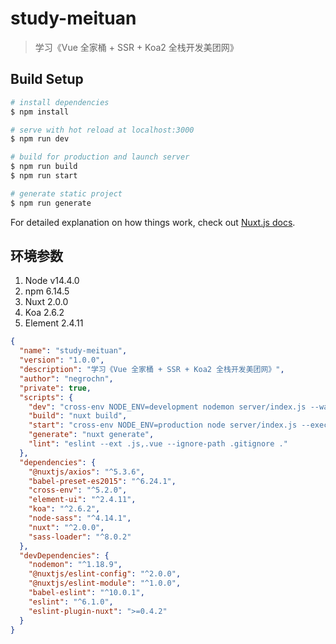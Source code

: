# study-meituan

> 学习《Vue 全家桶 + SSR + Koa2 全栈开发美团网》

## Build Setup

```bash
# install dependencies
$ npm install

# serve with hot reload at localhost:3000
$ npm run dev

# build for production and launch server
$ npm run build
$ npm run start

# generate static project
$ npm run generate
```

For detailed explanation on how things work, check out [Nuxt.js docs](https://nuxtjs.org).

## 环境参数

1. Node v14.4.0
2. npm 6.14.5
3. Nuxt 2.0.0
4. Koa 2.6.2
5. Element 2.4.11

```json
{
  "name": "study-meituan",
  "version": "1.0.0",
  "description": "学习《Vue 全家桶 + SSR + Koa2 全栈开发美团网》",
  "author": "negrochn",
  "private": true,
  "scripts": {
    "dev": "cross-env NODE_ENV=development nodemon server/index.js --watch server --exec babel-node",
    "build": "nuxt build",
    "start": "cross-env NODE_ENV=production node server/index.js --exec babel-node",
    "generate": "nuxt generate",
    "lint": "eslint --ext .js,.vue --ignore-path .gitignore ."
  },
  "dependencies": {
    "@nuxtjs/axios": "^5.3.6",
    "babel-preset-es2015": "^6.24.1",
    "cross-env": "^5.2.0",
    "element-ui": "^2.4.11",
    "koa": "^2.6.2",
    "node-sass": "^4.14.1",
    "nuxt": "^2.0.0",
    "sass-loader": "^8.0.2"
  },
  "devDependencies": {
    "nodemon": "^1.18.9",
    "@nuxtjs/eslint-config": "^2.0.0",
    "@nuxtjs/eslint-module": "^1.0.0",
    "babel-eslint": "^10.0.1",
    "eslint": "^6.1.0",
    "eslint-plugin-nuxt": ">=0.4.2"
  }
}
```




